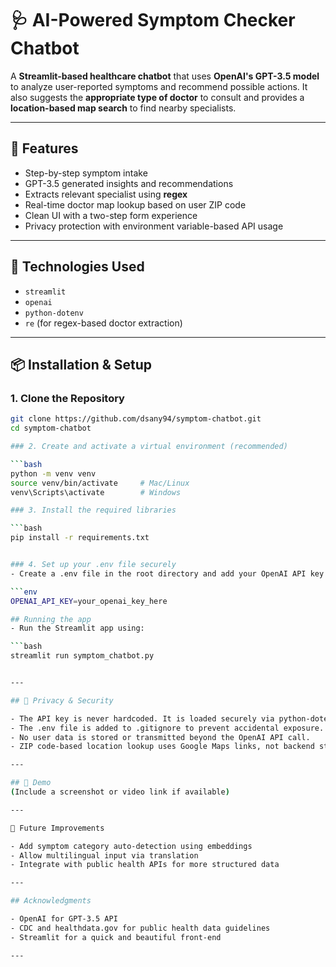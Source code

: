 # 🩺 AI-Powered Symptom Checker Chatbot

A **Streamlit-based healthcare chatbot** that uses **OpenAI's GPT-3.5 model** to analyze user-reported symptoms and recommend possible actions. It also suggests the **appropriate type of doctor** to consult and provides a **location-based map search** to find nearby specialists.

---

## 🚀 Features

- Step-by-step symptom intake
- GPT-3.5 generated insights and recommendations
- Extracts relevant specialist using **regex**
- Real-time doctor map lookup based on user ZIP code
- Clean UI with a two-step form experience
- Privacy protection with environment variable-based API usage

---

## 🧠 Technologies Used

- `streamlit`
- `openai`
- `python-dotenv`
- `re` (for regex-based doctor extraction)

---

## 📦 Installation & Setup

### 1. Clone the Repository

```bash
git clone https://github.com/dsany94/symptom-chatbot.git
cd symptom-chatbot

### 2. Create and activate a virtual environment (recommended)

```bash
python -m venv venv
source venv/bin/activate     # Mac/Linux
venv\Scripts\activate        # Windows

### 3. Install the required libraries

```bash
pip install -r requirements.txt


### 4. Set up your .env file securely
- Create a .env file in the root directory and add your OpenAI API key:

```env
OPENAI_API_KEY=your_openai_key_here

## Running the app
- Run the Streamlit app using:

```bash
streamlit run symptom_chatbot.py


---

## 🔐 Privacy & Security

- The API key is never hardcoded. It is loaded securely via python-dotenv.
- The .env file is added to .gitignore to prevent accidental exposure.
- No user data is stored or transmitted beyond the OpenAI API call.
- ZIP code-based location lookup uses Google Maps links, not backend storage.

---

## 📸 Demo
(Include a screenshot or video link if available)

---

🤖 Future Improvements

- Add symptom category auto-detection using embeddings
- Allow multilingual input via translation
- Integrate with public health APIs for more structured data

---

## Acknowledgments

- OpenAI for GPT-3.5 API
- CDC and healthdata.gov for public health data guidelines
- Streamlit for a quick and beautiful front-end

---



